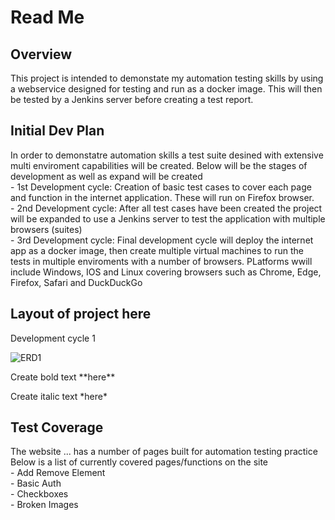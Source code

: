 <H1>Read Me</H1>

<H2> Overview </H2>
<P> This project is intended to demonstate my automation testing skills by using a webservice designed for testing and run as a docker image. This will then be tested by a Jenkins server before creating a test report. </P>

<H2>Initial Dev Plan</H2>
<P>In order to demonstatre automation skills a test suite desined with extensive multi enviroment capabilities will be created. Below will be the stages of development as well as  expand will be created<br>
- 1st Development cycle:  Creation of basic test cases to cover each page and function in the internet application. These will run on Firefox browser.<br>
- 2nd Development cycle:  After all test cases have been created the project will be expanded to use a Jenkins server to test the application with multiple browsers (suites)<br>
- 3rd Development cycle:  Final development cycle will deploy the internet app as a docker image, then create multiple virtual machines to run the tests in multiple enviroments with a number of browsers. PLatforms wwill include Windows, IOS and Linux covering browsers such as Chrome, Edge, Firefox, Safari and DuckDuckGo<br>

</P>

<H2>Layout of project here</H2>
<p>Development cycle 1 <br></p>
<img src="demo\target\images\Dev1Layout.png" alt="ERD1"/>

<p>Create bold text **here**</p>
<p>Create italic text *here*</p>

<h2>Test Coverage</h2>
<p>The website ... has a number of pages built for automation testing practice <br>
Below is a list of currently covered pages/functions on the site <br>
- Add Remove Element <br>
- Basic Auth <br>
- Checkboxes <br>
- Broken Images <br>
</p>